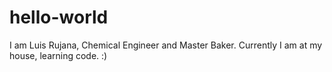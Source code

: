# hello-world
I am Luis Rujana, Chemical Engineer and Master Baker. Currently I am at my house, learning code. :)

